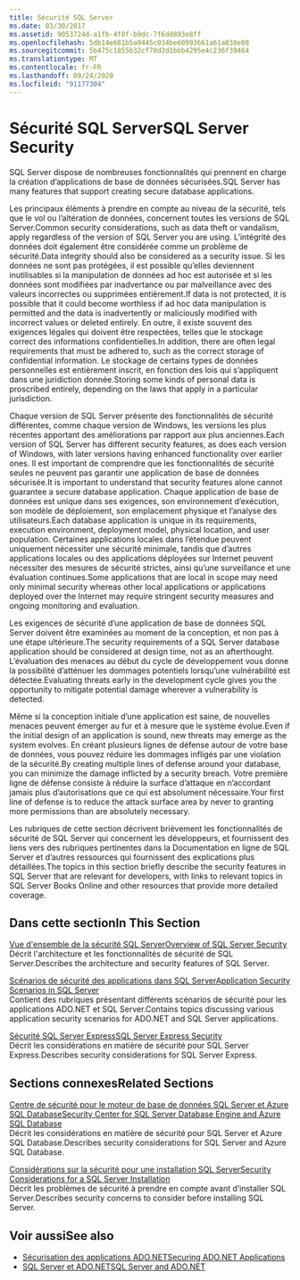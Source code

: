 ```yaml
---
title: Sécurité SQL Server
ms.date: 03/30/2017
ms.assetid: 9053724d-a1fb-4f0f-b9dc-7f6dd893e8ff
ms.openlocfilehash: 5db14e681b5a9445c034be60993661a61a038e08
ms.sourcegitcommit: 5b475c1855b32cf78d2d1bbb4295e4c236f39464
ms.translationtype: MT
ms.contentlocale: fr-FR
ms.lasthandoff: 09/24/2020
ms.locfileid: "91177304"
---
```

# <a name="sql-server-security"></a><span data-ttu-id="bbf63-102">Sécurité SQL Server</span><span class="sxs-lookup"><span data-stu-id="bbf63-102">SQL Server Security</span></span>

<span data-ttu-id="bbf63-103">SQL Server dispose de nombreuses fonctionnalités qui prennent en charge la création d’applications de base de données sécurisées.</span><span class="sxs-lookup"><span data-stu-id="bbf63-103">SQL Server has many features that support creating secure database applications.</span></span>  
  
 <span data-ttu-id="bbf63-104">Les principaux éléments à prendre en compte au niveau de la sécurité, tels que le vol ou l’altération de données, concernent toutes les versions de SQL Server.</span><span class="sxs-lookup"><span data-stu-id="bbf63-104">Common security considerations, such as data theft or vandalism, apply regardless of the version of SQL Server you are using.</span></span> <span data-ttu-id="bbf63-105">L’intégrité des données doit également être considérée comme un problème de sécurité.</span><span class="sxs-lookup"><span data-stu-id="bbf63-105">Data integrity should also be considered as a security issue.</span></span> <span data-ttu-id="bbf63-106">Si les données ne sont pas protégées, il est possible qu’elles deviennent inutilisables si la manipulation de données ad hoc est autorisée et si les données sont modifiées par inadvertance ou par malveillance avec des valeurs incorrectes ou supprimées entièrement.</span><span class="sxs-lookup"><span data-stu-id="bbf63-106">If data is not protected, it is possible that it could become worthless if ad hoc data manipulation is permitted and the data is inadvertently or maliciously modified with incorrect values or deleted entirely.</span></span> <span data-ttu-id="bbf63-107">En outre, il existe souvent des exigences légales qui doivent être respectées, telles que le stockage correct des informations confidentielles.</span><span class="sxs-lookup"><span data-stu-id="bbf63-107">In addition, there are often legal requirements that must be adhered to, such as the correct storage of confidential information.</span></span> <span data-ttu-id="bbf63-108">Le stockage de certains types de données personnelles est entièrement inscrit, en fonction des lois qui s’appliquent dans une juridiction donnée.</span><span class="sxs-lookup"><span data-stu-id="bbf63-108">Storing some kinds of personal data is proscribed entirely, depending on the laws that apply in a particular jurisdiction.</span></span>  
  
 <span data-ttu-id="bbf63-109">Chaque version de SQL Server présente des fonctionnalités de sécurité différentes, comme chaque version de Windows, les versions les plus récentes apportant des améliorations par rapport aux plus anciennes.</span><span class="sxs-lookup"><span data-stu-id="bbf63-109">Each version of SQL Server has different security features, as does each version of Windows, with later versions having enhanced functionality over earlier ones.</span></span> <span data-ttu-id="bbf63-110">Il est important de comprendre que les fonctionnalités de sécurité seules ne peuvent pas garantir une application de base de données sécurisée.</span><span class="sxs-lookup"><span data-stu-id="bbf63-110">It is important to understand that security features alone cannot guarantee a secure database application.</span></span> <span data-ttu-id="bbf63-111">Chaque application de base de données est unique dans ses exigences, son environnement d’exécution, son modèle de déploiement, son emplacement physique et l’analyse des utilisateurs.</span><span class="sxs-lookup"><span data-stu-id="bbf63-111">Each database application is unique in its requirements, execution environment, deployment model, physical location, and user population.</span></span> <span data-ttu-id="bbf63-112">Certaines applications locales dans l’étendue peuvent uniquement nécessiter une sécurité minimale, tandis que d’autres applications locales ou des applications déployées sur Internet peuvent nécessiter des mesures de sécurité strictes, ainsi qu’une surveillance et une évaluation continues.</span><span class="sxs-lookup"><span data-stu-id="bbf63-112">Some applications that are local in scope may need only minimal security whereas other local applications or applications deployed over the Internet may require stringent security measures and ongoing monitoring and evaluation.</span></span>  
  
 <span data-ttu-id="bbf63-113">Les exigences de sécurité d’une application de base de données SQL Server doivent être examinées au moment de la conception, et non pas à une étape ultérieure.</span><span class="sxs-lookup"><span data-stu-id="bbf63-113">The security requirements of a SQL Server database application should be considered at design time, not as an afterthought.</span></span> <span data-ttu-id="bbf63-114">L’évaluation des menaces au début du cycle de développement vous donne la possibilité d’atténuer les dommages potentiels lorsqu’une vulnérabilité est détectée.</span><span class="sxs-lookup"><span data-stu-id="bbf63-114">Evaluating threats early in the development cycle gives you the opportunity to mitigate potential damage wherever a vulnerability is detected.</span></span>  
  
 <span data-ttu-id="bbf63-115">Même si la conception initiale d’une application est saine, de nouvelles menaces peuvent émerger au fur et à mesure que le système évolue.</span><span class="sxs-lookup"><span data-stu-id="bbf63-115">Even if the initial design of an application is sound, new threats may emerge as the system evolves.</span></span> <span data-ttu-id="bbf63-116">En créant plusieurs lignes de défense autour de votre base de données, vous pouvez réduire les dommages infligés par une violation de la sécurité.</span><span class="sxs-lookup"><span data-stu-id="bbf63-116">By creating multiple lines of defense around your database, you can minimize the damage inflicted by a security breach.</span></span> <span data-ttu-id="bbf63-117">Votre première ligne de défense consiste à réduire la surface d’attaque en n’accordant jamais plus d’autorisations que ce qui est absolument nécessaire.</span><span class="sxs-lookup"><span data-stu-id="bbf63-117">Your first line of defense is to reduce the attack surface area by never to granting more permissions than are absolutely necessary.</span></span>  
  
 <span data-ttu-id="bbf63-118">Les rubriques de cette section décrivent brièvement les fonctionnalités de sécurité de SQL Server qui concernent les développeurs, et fournissent des liens vers des rubriques pertinentes dans la Documentation en ligne de SQL Server et d’autres ressources qui fournissent des explications plus détaillées.</span><span class="sxs-lookup"><span data-stu-id="bbf63-118">The topics in this section briefly describe the security features in SQL Server that are relevant for developers, with links to relevant topics in SQL Server Books Online and other resources that provide more detailed coverage.</span></span>  
  
## <a name="in-this-section"></a><span data-ttu-id="bbf63-119">Dans cette section</span><span class="sxs-lookup"><span data-stu-id="bbf63-119">In This Section</span></span>  

 [<span data-ttu-id="bbf63-120">Vue d'ensemble de la sécurité SQL Server</span><span class="sxs-lookup"><span data-stu-id="bbf63-120">Overview of SQL Server Security</span></span>](overview-of-sql-server-security.md)  
 <span data-ttu-id="bbf63-121">Décrit l'architecture et les fonctionnalités de sécurité de SQL Server.</span><span class="sxs-lookup"><span data-stu-id="bbf63-121">Describes the architecture and security features of SQL Server.</span></span>  
  
 [<span data-ttu-id="bbf63-122">Scénarios de sécurité des applications dans SQL Server</span><span class="sxs-lookup"><span data-stu-id="bbf63-122">Application Security Scenarios in SQL Server</span></span>](application-security-scenarios-in-sql-server.md)  
 <span data-ttu-id="bbf63-123">Contient des rubriques présentant différents scénarios de sécurité pour les applications ADO.NET et SQL Server.</span><span class="sxs-lookup"><span data-stu-id="bbf63-123">Contains topics discussing various application security scenarios for ADO.NET and SQL Server applications.</span></span>  
  
 [<span data-ttu-id="bbf63-124">Sécurité SQL Server Express</span><span class="sxs-lookup"><span data-stu-id="bbf63-124">SQL Server Express Security</span></span>](sql-server-express-security.md)  
 <span data-ttu-id="bbf63-125">Décrit les considérations en matière de sécurité pour SQL Server Express.</span><span class="sxs-lookup"><span data-stu-id="bbf63-125">Describes security considerations for SQL Server Express.</span></span>  
  
## <a name="related-sections"></a><span data-ttu-id="bbf63-126">Sections connexes</span><span class="sxs-lookup"><span data-stu-id="bbf63-126">Related Sections</span></span>  

[<span data-ttu-id="bbf63-127">Centre de sécurité pour le moteur de base de données SQL Server et Azure SQL Database</span><span class="sxs-lookup"><span data-stu-id="bbf63-127">Security Center for SQL Server Database Engine and Azure SQL Database</span></span>](/sql/relational-databases/security/security-center-for-sql-server-database-engine-and-azure-sql-database)  
<span data-ttu-id="bbf63-128">Décrit les considérations en matière de sécurité pour SQL Server et Azure SQL Database.</span><span class="sxs-lookup"><span data-stu-id="bbf63-128">Describes security considerations for SQL Server and Azure SQL Database.</span></span>

[<span data-ttu-id="bbf63-129">Considérations sur la sécurité pour une installation SQL Server</span><span class="sxs-lookup"><span data-stu-id="bbf63-129">Security Considerations for a SQL Server Installation</span></span>](/sql/sql-server/install/security-considerations-for-a-sql-server-installation)  
<span data-ttu-id="bbf63-130">Décrit les problèmes de sécurité à prendre en compte avant d’installer SQL Server.</span><span class="sxs-lookup"><span data-stu-id="bbf63-130">Describes security concerns to consider before installing SQL Server.</span></span>

## <a name="see-also"></a><span data-ttu-id="bbf63-131">Voir aussi</span><span class="sxs-lookup"><span data-stu-id="bbf63-131">See also</span></span>

- [<span data-ttu-id="bbf63-132">Sécurisation des applications ADO.NET</span><span class="sxs-lookup"><span data-stu-id="bbf63-132">Securing ADO.NET Applications</span></span>](../securing-ado-net-applications.md)
- [<span data-ttu-id="bbf63-133">SQL Server et ADO.NET</span><span class="sxs-lookup"><span data-stu-id="bbf63-133">SQL Server and ADO.NET</span></span>](index.md)
